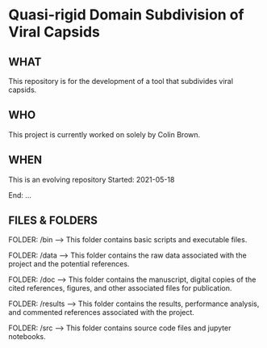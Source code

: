 # Quasi-rigid Domain Subdivision of Viral Capsids

## WHAT
This repository is for the development of a tool that subdivides viral capsids.

## WHO
This project is currently worked on solely by Colin Brown.

## WHEN
This is an evolving repository
Started: 2021-05-18

End: ...

## FILES & FOLDERS
FOLDER: /bin
--> This folder contains basic scripts and executable files.

FOLDER: /data
--> This folder contains the raw data associated with the project and the potential references.

FOLDER: /doc
--> This folder contains the manuscript, digital copies of the cited references, figures, and other associated files for publication.

FOLDER: /results
--> This folder contains the results, performance analysis, and commented references associated with the project.

FOLDER: /src
--> This folder contains source code files and jupyter notebooks.
